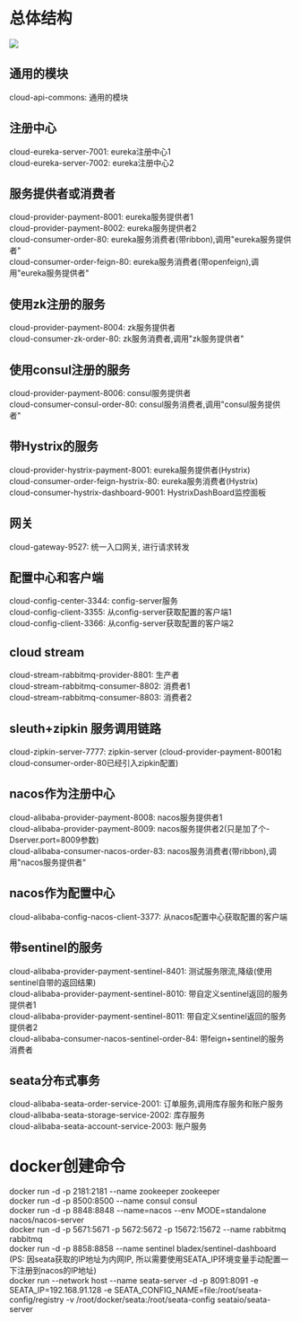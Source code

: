 # 总体结构
![](https://visitor-badge.glitch.me/badge?page_id=cccy0)

## 通用的模块
cloud-api-commons: 通用的模块   

## 注册中心
cloud-eureka-server-7001: eureka注册中心1   
cloud-eureka-server-7002: eureka注册中心2   

## 服务提供者或消费者
cloud-provider-payment-8001: eureka服务提供者1   
cloud-provider-payment-8002: eureka服务提供者2   
cloud-consumer-order-80: eureka服务消费者(带ribbon),调用"eureka服务提供者"   
cloud-consumer-order-feign-80: eureka服务消费者(带openfeign),调用"eureka服务提供者"   

## 使用zk注册的服务
cloud-provider-payment-8004: zk服务提供者   
cloud-consumer-zk-order-80: zk服务消费者,调用"zk服务提供者"   

## 使用consul注册的服务
cloud-provider-payment-8006: consul服务提供者   
cloud-consumer-consul-order-80: consul服务消费者,调用"consul服务提供者"   

## 带Hystrix的服务
cloud-provider-hystrix-payment-8001: eureka服务提供者(Hystrix)   
cloud-consumer-order-feign-hystrix-80: eureka服务消费者(Hystrix)   
cloud-consumer-hystrix-dashboard-9001: HystrixDashBoard监控面板   

## 网关
cloud-gateway-9527: 统一入口网关, 进行请求转发   

## 配置中心和客户端
cloud-config-center-3344: config-server服务   
cloud-config-client-3355: 从config-server获取配置的客户端1   
cloud-config-client-3366: 从config-server获取配置的客户端2   

## cloud stream
cloud-stream-rabbitmq-provider-8801: 生产者   
cloud-stream-rabbitmq-consumer-8802: 消费者1   
cloud-stream-rabbitmq-consumer-8803: 消费者2   

## sleuth+zipkin 服务调用链路
cloud-zipkin-server-7777: zipkin-server (cloud-provider-payment-8001和cloud-consumer-order-80已经引入zipkin配置)   

## nacos作为注册中心
cloud-alibaba-provider-payment-8008: nacos服务提供者1   
cloud-alibaba-provider-payment-8009: nacos服务提供者2(只是加了个-Dserver.port=8009参数)   
cloud-alibaba-consumer-nacos-order-83: nacos服务消费者(带ribbon),调用"nacos服务提供者"   

## nacos作为配置中心
cloud-alibaba-config-nacos-client-3377: 从nacos配置中心获取配置的客户端   

## 带sentinel的服务
cloud-alibaba-provider-payment-sentinel-8401: 测试服务限流,降级(使用sentinel自带的返回结果)   
cloud-alibaba-provider-payment-sentinel-8010: 带自定义sentinel返回的服务提供者1   
cloud-alibaba-provider-payment-sentinel-8011: 带自定义sentinel返回的服务提供者2   
cloud-alibaba-consumer-nacos-sentinel-order-84: 带feign+sentinel的服务消费者   

## seata分布式事务
cloud-alibaba-seata-order-service-2001: 订单服务,调用库存服务和账户服务   
cloud-alibaba-seata-storage-service-2002: 库存服务   
cloud-alibaba-seata-account-service-2003: 账户服务   

# docker创建命令
docker run -d -p 2181:2181 --name zookeeper zookeeper  
docker run -d -p 8500:8500 --name consul consul  
docker run -d -p 8848:8848 --name=nacos --env MODE=standalone nacos/nacos-server  
docker run -d -p 5671:5671 -p 5672:5672 -p 15672:15672 --name rabbitmq rabbitmq  
docker run -d -p 8858:8858 --name sentinel bladex/sentinel-dashboard  
(PS: 因seata获取的IP地址为内网IP, 所以需要使用SEATA_IP环境变量手动配置一下注册到nacos的IP地址)  
docker run --network host --name seata-server -d -p 8091:8091 -e SEATA_IP=192.168.91.128 -e SEATA_CONFIG_NAME=file:/root/seata-config/registry -v /root/docker/seata:/root/seata-config seataio/seata-server  


